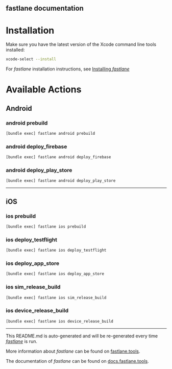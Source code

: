 fastlane documentation
----

# Installation

Make sure you have the latest version of the Xcode command line tools installed:

```sh
xcode-select --install
```

For _fastlane_ installation instructions, see [Installing _fastlane_](https://docs.fastlane.tools/#installing-fastlane)

# Available Actions

## Android

### android prebuild

```sh
[bundle exec] fastlane android prebuild
```



### android deploy_firebase

```sh
[bundle exec] fastlane android deploy_firebase
```



### android deploy_play_store

```sh
[bundle exec] fastlane android deploy_play_store
```



----


## iOS

### ios prebuild

```sh
[bundle exec] fastlane ios prebuild
```



### ios deploy_testflight

```sh
[bundle exec] fastlane ios deploy_testflight
```



### ios deploy_app_store

```sh
[bundle exec] fastlane ios deploy_app_store
```



### ios sim_release_build

```sh
[bundle exec] fastlane ios sim_release_build
```



### ios device_release_build

```sh
[bundle exec] fastlane ios device_release_build
```



----

This README.md is auto-generated and will be re-generated every time [_fastlane_](https://fastlane.tools) is run.

More information about _fastlane_ can be found on [fastlane.tools](https://fastlane.tools).

The documentation of _fastlane_ can be found on [docs.fastlane.tools](https://docs.fastlane.tools).
